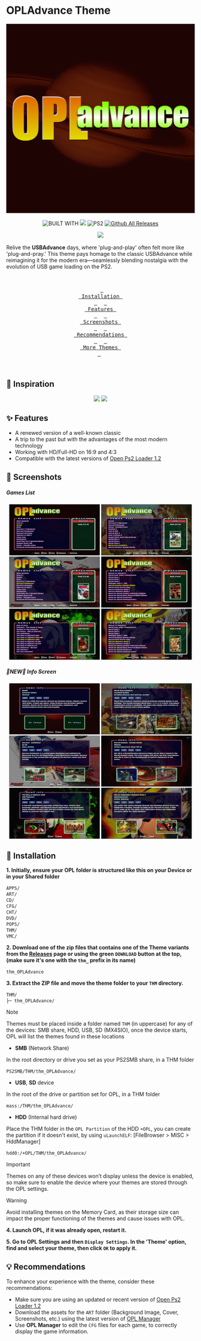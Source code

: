 # OPLAdvance Theme

<p align="center">
  <img src="https://github.com/PixeliGer/OPL-Theme-OPLAdvance/blob/main/assets/logo.png">
</p>

<div align = center>
  
  ![BUILT WITH](https://img.shields.io/badge/BUILT%20WITH-%E2%9D%A4-cd6133?labelColor=ff793f&style=for-the-badge&logoColor=f0f0f0)
  [![][made-with]][gimp]
  ![PS2](https://img.shields.io/badge/ps2-007acc?style=for-the-badge&logo=playstation&logoColor=white&logoSize=auto&label=Made%20For)
  [![Github All Releases](https://img.shields.io/github/downloads/PixeliGer/OPL-Theme-OPLAdvance/total?style=for-the-badge)]()
  
  [gimp]: https://www.gimp.org/
  [made-with]: https://img.shields.io/badge/gimp-5C5543?style=for-the-badge&logo=gimp&logoColor=white&logoSize=auto&label=Made%20With
  
  
  [![][download-opl-theme]][opl-theme]

  [opl-theme]: https://github.com/PixeliGer/OPL-Theme-OPLAdvance/releases/latest
  [download-opl-theme]: https://custom-icon-badges.demolab.com/badge/-Download-35BF5C?style=for-the-badge&logo=download&logoColor=white
  
</div>

Relive the **USBAdvance** days, where 'plug-and-play' often felt more like 'plug-and-pray.' This theme pays homage to the classic USBAdvance while reimagining it for the modern era—seamlessly blending nostalgia with the evolution of USB game loading on the PS2.

<div align = middle>
  <br>
  
  &ensp;[<kbd> <br> Installation <br> </kbd>](#-installation)&ensp;
  &ensp;[<kbd> <br> Features <br> </kbd>](#-features)&ensp;
  &ensp;[<kbd> <br> Screenshots <br> </kbd>](#-screenshots)&ensp;
  &ensp;[<kbd> <br> Recommendations <br> </kbd>](#-recommendations)&ensp;
  &ensp;[<kbd> <br> More Themes <br> </kbd>](https://pixeliger.github.io/opl-themes/)&ensp;
    
  <br>  
</div>


## 🌱 Inspiration

<p align="middle">
  <img width="48%" src="https://archive.org/download/USBADVN/gs_20211110225219.png">
  <img width="48%" src="https://www.psx-core.ru/_ld/0/68750.jpg">
</p>

## ✨ Features

* A renewed version of a well-known classic
* A trip to the past but with the advantages of the most modern technology
* Working with HD/Full-HD on 16:9 and 4:3
* Compatible with the latest versions of [Open Ps2 Loader 1.2](https://github.com/ps2homebrew/Open-PS2-Loader/releases)


## 📸 Screenshots

##### Games List
<p align="middle">  
  <img width="48%" src="https://github.com/PixeliGer/OPL-Theme-OPLAdvance/blob/main/assets/screenshots/screenshot1.png">
  <img width="48%" src="https://github.com/PixeliGer/OPL-Theme-OPLAdvance/blob/main/assets/screenshots/screenshot3.png">
  <img width="48%" src="https://github.com/PixeliGer/OPL-Theme-OPLAdvance/blob/main/assets/screenshots/screenshot5.png">
  <img width="48%" src="https://github.com/PixeliGer/OPL-Theme-OPLAdvance/blob/main/assets/screenshots/screenshot7.png">
  <img width="48%" src="https://github.com/PixeliGer/OPL-Theme-OPLAdvance/blob/main/assets/screenshots/screenshot9.png"> 
  <img width="48%" src="https://github.com/PixeliGer/OPL-Theme-OPLAdvance/blob/main/assets/screenshots/screenshot11.png"> 
</p>

##### 🌟NEW🌟 Info Screen
<p align="middle">  
  <img width="48%" src="https://github.com/PixeliGer/OPL-Theme-OPLAdvance/blob/main/assets/screenshots/screenshot2.png">
  <img width="48%" src="https://github.com/PixeliGer/OPL-Theme-OPLAdvance/blob/main/assets/screenshots/screenshot4.png">
  <img width="48%" src="https://github.com/PixeliGer/OPL-Theme-OPLAdvance/blob/main/assets/screenshots/screenshot6.png">
  <img width="48%" src="https://github.com/PixeliGer/OPL-Theme-OPLAdvance/blob/main/assets/screenshots/screenshot8.png">
  <img width="48%" src="https://github.com/PixeliGer/OPL-Theme-OPLAdvance/blob/main/assets/screenshots/screenshot10.png"> 
  <img width="48%" src="https://github.com/PixeliGer/OPL-Theme-OPLAdvance/blob/main/assets/screenshots/screenshot12.png"> 
</p>


## 💾 Installation

**1. Initially, ensure your OPL folder is structured like this on your Device or in your Shared folder**
```
APPS/
ART/
CD/
CFG/
CHT/
DVD/
POPS/
THM/
VMC/
```

**2. Download one of the zip files that contains one of the Theme variants from the [Releases](https://github.com/PixeliGer/OPL-Theme-OPLAdvance/releases/latest) page or using the green `DOWNLOAD` button at the top, (make sure it's one with the `thm_` prefix in its name)**
```
thm_OPLAdvance
```

**3. Extract the ZIP file and move the theme folder to your `THM` directory.**
```
THM/
├─ thm_OPLAdvance/
```

> [!NOTE]  
> Themes must be placed inside a folder named `THM` (in uppercase) for any of the devices: SMB share, HDD, USB, SD (MX4SIO), once the device starts, OPL will list the themes found in these locations

* **SMB** (Network Share)

In the root directory or drive you set as your PS2SMB share, in a THM folder

```
PS2SMB/THM/thm_OPLAdvance/
```

* **USB**, **SD** device

In the root of the drive or partition set for OPL, in a THM folder

```
mass:/THM/thm_OPLAdvance/
```

* **HDD** (Internal hard drive)

Place the THM folder in the `OPL Partition` of the HDD `+OPL`, you can create the partition if it doesn't exist, by using `uLaunchELF`: [FileBrowser > MISC > HddManager]

```
hdd0:/+OPL/THM/thm_OPLAdvance/
```

> [!IMPORTANT]  
> Themes on any of these devices won’t display unless the device is enabled, so make sure to enable the device where your themes are stored through the OPL settings.

> [!WARNING]
> Avoid installing themes on the Memory Card, as their storage size can impact the proper functioning of the themes and cause issues with OPL.


**4. Launch OPL, if it was already open, restart it.**

**5. Go to OPL Settings and then `Display Settings`. In the 'Theme' option, find and select your theme, then click `OK` to apply it.**


## 💡 Recommendations

To enhance your experience with the theme, consider these recommendations:

* Make sure you are using an updated or recent version of [Open Ps2 Loader 1.2](https://github.com/ps2homebrew/Open-PS2-Loader/releases/tag/latest)
* Download the assets for the `ART` folder (Background Image, Cover, Screenshots, etc.) using the latest version of [OPL Manager](https://oplmanager.com/site/)
* Use **OPL Manager** to edit the `CFG` files for each game, to correctly display the game information.

